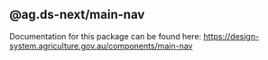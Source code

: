 ## @ag.ds-next/main-nav

Documentation for this package can be found here: https://design-system.agriculture.gov.au/components/main-nav
